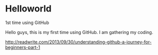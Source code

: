 # Helloworld
1st time using GitHub

Hello guys, this is my first time using GitHub. I am gathering my coding.


http://readwrite.com/2013/09/30/understanding-github-a-journey-for-beginners-part-1


